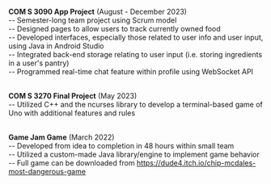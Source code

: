**COM S 3090 App Project** (August - December 2023) <br>
-- Semester-long team project using Scrum model <br>
-- Designed pages to allow users to track currently owned food <br>
-- Developed interfaces, especially those related to user info and user input, using Java in Android Studio <br>
-- Integrated back-end storage relating to user input (i.e. storing ingredients in a user's pantry) <br>
-- Programmed real-time chat feature within profile using WebSocket API <br> <br>

**COM S 3270 Final Project** (May 2023) <br>
-- Utilized C++ and the ncurses library to develop a terminal-based game of Uno with additional features and rules <br> <br>

**Game Jam Game** (March 2022) <br>
-- Developed from idea to completion in 48 hours within small team <br>
-- Utilized a custom-made Java library/engine to implement game behavior 
-- Full game can be downloaded from https://dude4.itch.io/chip-mcdales-most-dangerous-game
